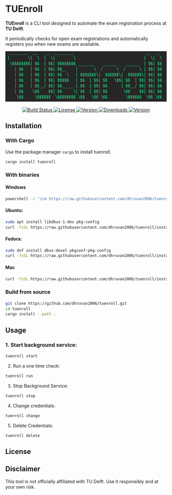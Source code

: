 # TUEnroll

**TUEnroll** is a CLI tool designed to automate the exam registration process at **TU Delft**.

It periodically checks for open exam registrations and automatically registers you when new exams are available.

<p align="center">
  <img src="logo.png" alt="TUEnroll Logo" />
</p>

<p align="center">
  <a href="https://github.com/dhruvan2006/tuenroll/actions">
    <img src="https://img.shields.io/github/actions/workflow/status/dhruvan2006/tuenroll/rust.yml?branch=main&label=Build&logo=github&logoColor=white&color=blue" alt="Build Status" />
  </a>
  <a href="https://opensource.org/licenses/MIT">
    <img src="https://img.shields.io/badge/License-MIT-blue.svg" alt="License" />
  </a>
  <a href="https://github.com/dhruvan2006/tuenroll/releases">
    <img src="https://img.shields.io/github/v/release/dhruvan2006/tuenroll?logo=github&color=green" alt="Version" />
  </a>
  <a href="https://crates.io/crates/tuenroll">
    <img src="https://img.shields.io/crates/d/tuenroll?color=orange&logo=cargo&logoColor=white" alt="Downloads" />
  </a>
  <a href="https://crates.io/crates/tuenroll">
    <img src="https://img.shields.io/crates/v/tuenroll.svg?logo=cargo&logoColor=white" alt="Version" />
  </a>
</p>

## Installation

### With Cargo

Use the package manager `cargo` to install tuenroll.

```bash
cargo install tuenroll
```

### With binaries

#### Windows

```bash
powershell -c "irm https://raw.githubusercontent.com/dhruvan2006/tuenroll/main/install.ps1 | iex"
```

#### Ubuntu:

```bash
sudo apt install libdbus-1-dev pkg-config
curl -fsSL https://raw.githubusercontent.com/dhruvan2006/tuenroll/install/install.sh | sh
```

#### Fedora:

```bash
sudo dnf install dbus-devel pkgconf-pkg-config
curl -fsSL https://raw.githubusercontent.com/dhruvan2006/tuenroll/install/install.sh | sh
```

#### Mac

```bash
curl -fsSL https://raw.githubusercontent.com/dhruvan2006/tuenroll/install/install.sh | sh
```

### Build from source

```bash
git clone https://github.com/dhruvan2006/tuenroll.git
cd tuenroll
cargo install --path .
```

## Usage

### 1. Start background service:

```bash
tuenroll start
```

2. Run a one time check:

```bash
tuenroll run
```

3. Stop Background Service:

```bash
tuenroll stop
```

4. Change credentials:

```bash
tuenroll change
```

5. Delete Credentials:

```bash
tuenroll delete
```

## License

## Disclaimer

This tool is not officially affiliated with TU Delft. Use it responsibly and at your own risk.